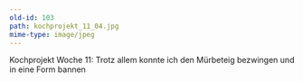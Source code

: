 ```yaml
---
old-id: 103
path: kochprojekt_11_04.jpg
mime-type: image/jpeg
---
```

Kochprojekt Woche 11:
Trotz allem konnte ich den Mürbeteig bezwingen und in eine Form bannen
